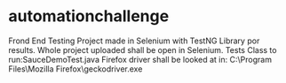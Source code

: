 # automationchallenge
Frond End Testing
Project made in Selenium with TestNG Library por results.
Whole project uploaded shall be open in Selenium. 
Tests Class to run:SauceDemoTest.java
Firefox driver shall be looked at in: C:\\Program Files\\Mozilla Firefox\\geckodriver.exe
